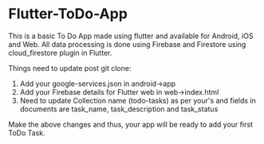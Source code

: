 # Flutter-ToDo-App
This is a basic To Do App made using flutter and available for Android, iOS and Web. All data processing is done using Firebase and Firestore using cloud_firestore plugin in Flutter.

Things need to update post git clone:

1. Add your google-services.json in android->app
2. Add your Firebase details for Flutter web in web->index.html
3. Need to update Collection name (todo-tasks) as per your's and fields in documents are task_name, task_description and task_status

Make the above changes and thus, your app will be ready to add your first ToDo Task.
